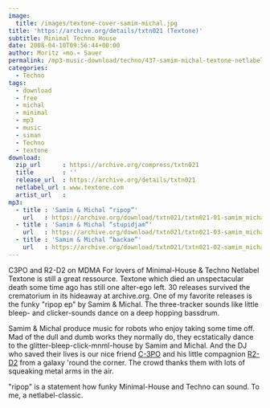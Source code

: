 ```yaml
---
image:
  title: /images/textone-cover-samim-michal.jpg
title: 'https://archive.org/details/txtn021 (Textone)'
subtitle: Minimal Techno House
date: 2008-04-10T09:56:44+00:00
author: Moritz »mo.« Sauer
permalink: /mp3-music-download/techno/437-samim-michal-textone-netlabel
categories:
  - Techno
tags:
  - download
  - free
  - michal
  - minimal
  - mp3
  - music
  - siman
  - Techno
  - textone
download:
  zip_url      : https://archive.org/compress/txtn021
  title        : ''
  release_url  : https://archive.org/details/txtn021
  netlabel_url : www.textone.com
  artist_url   : 
mp3:
  - title : 'Samim & Michal “ripop”'
    url   : https://archive.org/download/txtn021/txtn021-01-samim_michal-ripop.mp3
  - title : 'Samim & Michal “stupidjam”'
    url   : https://archive.org/download/txtn021/txtn021-03-samim_michal-stupidjam.mp3
  - title : 'Samim & Michal “backae”'
    url   : https://archive.org/download/txtn021/txtn021-02-samim_michal-backae.mp3
---
```

C3PO and R2-D2 on MDMA For lovers of Minimal-House & Techno Netlabel Textone is still a great ressource. Textone which died an unspectacular death some time ago has still one alter-ego left. 30 releases survived the crematorium in its hideaway at archive.org. One of my favorite releases is the funky "ripop ep" by Samim & Michal. The three-tracker sounds like little bleep- and clicker-sounds dance on a deep hopping bassdrum.<!--more-->

Samim & Michal produce music for robots who enjoy taking some time off. Mad of the dull and dumb works they normally do, they ecstatically dance to the glitter-bleep-click-mnml-house by Samim and Michal. And the DJ who saved their lives is our nice friend [C-3PO](http://en.wikipedia.org/wiki/C-3PO) and his little compagnion <a href="http://en.wikipedia.org/wiki/R2-D2" target="_self">R2-D2</a> from a galaxy 'round the corner. The crowd thanks them with lots of squeaking metal arms in the air.

"ripop" is a statement how funky Minimal-House and Techno can sound. To me, a netlabel-classic.

